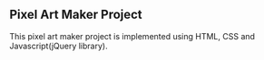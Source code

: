 ## Pixel Art Maker Project
This pixel art maker project is implemented using HTML, CSS and Javascript(jQuery library).
